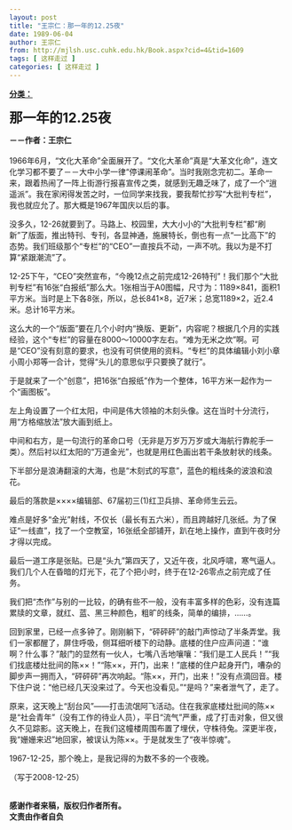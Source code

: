 ```yaml
---
layout: post
title: "王宗仁：那一年的12.25夜"
date: 1989-06-04
author: 王宗仁
from: http://mjlsh.usc.cuhk.edu.hk/Book.aspx?cid=4&tid=1609
tags: [ 这样走过 ]
categories: [ 这样走过 ]
---
```


<div style="margin: 15px 10px 10px 0px;">
 <div>
  <span id="ctl00_ContentPlaceHolder1_chapter1_SubjectLabel" style="font-weight:bold;text-decoration:underline;">
   分类：
  </span>
 </div>
 <p>
  <strong>
   <font size="5">
    那一年的12.25夜
   </font>
  </strong>
 </p>
 <p>
  <strong>
   －－作者：王宗仁
   <br/>
  </strong>
  <br/>
  1966年6月，“文化大革命”全面展开了。“文化大革命”真是“大革文化命”，连文化学习都不要了－－大中小学一律“停课闹革命”。当时我刚念完初二。革命一来，跟着热闹了一阵上街游行报喜宣传之类，就感到无趣乏味了，成了一个“逍遥派”。我在家闲得发苦之时，一位同学来找我，要我帮忙抄写“大批判专栏”，我也就应允了。那大概是1967年国庆以后的事。
 </p>
 <p>
  没多久，12-26就要到了。马路上、校园里，大大小小的“大批判专栏”都“刷新”了版面，推出特刊、专刊，各显神通，施展特长，倒也有一点“一比高下”的态势。我们班级那个“专栏”的“CEO”一直按兵不动，一声不吭。我以为是不打算“紧跟潮流”了。
 </p>
 <p>
  12-25下午，“CEO”突然宣布，“今晚12点之前完成12-26特刊”！我们那个“大批判专栏”有16张“白报纸”那么大。1张相当于A0图幅，尺寸为：1189×841，面积1平方米。当时是上下各8张，所以，总长841×8，近7米；总宽1189×2，近2.4米。总计16平方米。
 </p>
 <p>
  这么大的一个“版面”要在几个小时内“换版、更新”，内容呢？根据几个月的实践经验，这个“专栏”的容量在8000～10000字左右。“难为无米之炊”啊。可是“CEO”没有刻意的要求，也没有可供使用的资料。“专栏”的具体编辑小刘小章小周小郑等一合计，觉得“头儿的意思似乎只要换了就行”。
 </p>
 <p>
  于是就来了一个“创意”，把16张“白报纸”作为一个整体，16平方米一起作为一个“画图板”。
 </p>
 <p>
  左上角设置了一个红太阳，中间是伟大领袖的木刻头像。这在当时十分流行，用“方格缩放法”放大画到纸上。
 </p>
 <p>
  中间和右方，是一句流行的革命口号（无非是万岁万万岁或大海航行靠舵手一类）。然后衬以红太阳的“万道金光”，也就是用红色画出若干条放射状的线条。
 </p>
 <p>
  下半部分是浪涛翻滚的大海，也是“木刻式的写意”，蓝色的粗线条的波浪和浪花。
 </p>
 <p>
  最后的落款是××××编辑部、67届初三(1)红卫兵排、革命师生云云。
 </p>
 <p>
  难点是好多“金光”射线，不仅长（最长有五六米），而且跨越好几张纸。为了保证“一线直”，找了一个空教室，16张纸全部铺开，趴在地上操作，直到午夜时分才得以完成。
 </p>
 <p>
  最后一道工序是张贴。已是“头九”第四天了，又近午夜，北风呼啸，寒气逼人。我们几个人在昏暗的灯光下，花了个把小时，终于在12-26零点之前完成了任务。
 </p>
 <p>
  我们把“杰作”与别的一比较，的确有些不一般，没有丰富多样的色彩，没有连篇累牍的文章，就红、蓝、黑三种颜色，粗旷的线条，简单的编排，……。
 </p>
 <p>
  回到家里，已经一点多钟了。刚刚躺下，“砰砰砰”的敲门声惊动了半条弄堂。我们一家都醒了，屏住呼吸，侧耳细听楼下的动静。底楼的住户应声问道：“谁啊？什么事？”敲门的显然有一伙人，七嘴八舌地嚷嚷：“我们是工人民兵！”“我们找底楼灶批间的陈××！”“陈××，开门，出来！”底楼的住户起身开门，嘈杂的脚步声一拥而入，“砰砰砰”再次响起。“陈××，开门，出来！”没有点滴回音。楼下住户说：“他已经几天没来过了。今天也没看见。”“是吗？”来者泄气了，走了。
 </p>
 <p>
  原来，这天晚上“刮台风”——打击流氓阿飞活动。住在我家底楼灶批间的陈××是“社会青年”（没有工作的待业人员），平日“流气”严重，成了打击对象，但又很久不见踪影。这天晚上，在我们这幢楼周围布置了埋伏，守株待兔。深更半夜，我“姗姗来迟”地回家，被误认为陈××。于是就发生了“夜半惊魂”。
 </p>
 <p>
  1967-12-25，那个晚上，是我记得的为数不多的一个夜晚。
 </p>
 <p>
  （写于2008-12-25）
 </p>
 <p>
  <br/>
  <strong>
   感谢作者来稿，版权归作者所有。
   <br/>
   文责由作者自负
  </strong>
 </p>
</div>

